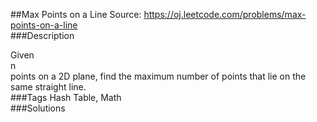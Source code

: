 ##Max Points on a Line
Source: https://oj.leetcode.com/problems/max-points-on-a-line  
###Description

                
Given   
n  
 points on a 2D plane, find the maximum number of points that lie on the same straight line.  
###Tags
Hash Table, Math  
###Solutions
